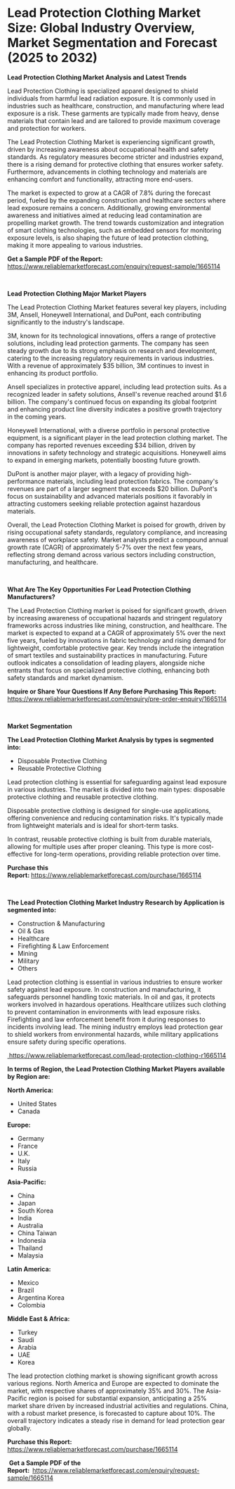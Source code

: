 <p><h1>Lead Protection Clothing Market Size: Global Industry Overview, Market Segmentation and Forecast (2025 to 2032)</h1></p><p><strong>Lead Protection Clothing Market Analysis and Latest Trends</strong></p>
<p><p>Lead Protection Clothing is specialized apparel designed to shield individuals from harmful lead radiation exposure. It is commonly used in industries such as healthcare, construction, and manufacturing where lead exposure is a risk. These garments are typically made from heavy, dense materials that contain lead and are tailored to provide maximum coverage and protection for workers.</p><p>The Lead Protection Clothing Market is experiencing significant growth, driven by increasing awareness about occupational health and safety standards. As regulatory measures become stricter and industries expand, there is a rising demand for protective clothing that ensures worker safety. Furthermore, advancements in clothing technology and materials are enhancing comfort and functionality, attracting more end-users.</p><p>The market is expected to grow at a CAGR of 7.8% during the forecast period, fueled by the expanding construction and healthcare sectors where lead exposure remains a concern. Additionally, growing environmental awareness and initiatives aimed at reducing lead contamination are propelling market growth. The trend towards customization and integration of smart clothing technologies, such as embedded sensors for monitoring exposure levels, is also shaping the future of lead protection clothing, making it more appealing to various industries.</p></p>
<p><strong>Get a Sample PDF of the Report:&nbsp;</strong> <a href="https://www.reliablemarketforecast.com/enquiry/request-sample/1665114?utm_campaign=3534&utm_medium=2&utm_source=Github&utm_content=ia&utm_term=17042025&utm_id=lead-protection-clothing">https://www.reliablemarketforecast.com/enquiry/request-sample/1665114</a></p>
<p>&nbsp;</p>
<p><strong>Lead Protection Clothing Major Market Players</strong></p>
<p><p>The Lead Protection Clothing Market features several key players, including 3M, Ansell, Honeywell International, and DuPont, each contributing significantly to the industry's landscape. </p><p>3M, known for its technological innovations, offers a range of protective solutions, including lead protection garments. The company has seen steady growth due to its strong emphasis on research and development, catering to the increasing regulatory requirements in various industries. With a revenue of approximately $35 billion, 3M continues to invest in enhancing its product portfolio.</p><p>Ansell specializes in protective apparel, including lead protection suits. As a recognized leader in safety solutions, Ansell's revenue reached around $1.6 billion. The company's continued focus on expanding its global footprint and enhancing product line diversity indicates a positive growth trajectory in the coming years.</p><p>Honeywell International, with a diverse portfolio in personal protective equipment, is a significant player in the lead protection clothing market. The company has reported revenues exceeding $34 billion, driven by innovations in safety technology and strategic acquisitions. Honeywell aims to expand in emerging markets, potentially boosting future growth.</p><p>DuPont is another major player, with a legacy of providing high-performance materials, including lead protection fabrics. The company's revenues are part of a larger segment that exceeds $20 billion. DuPont's focus on sustainability and advanced materials positions it favorably in attracting customers seeking reliable protection against hazardous materials.</p><p>Overall, the Lead Protection Clothing Market is poised for growth, driven by rising occupational safety standards, regulatory compliance, and increasing awareness of workplace safety. Market analysts predict a compound annual growth rate (CAGR) of approximately 5-7% over the next few years, reflecting strong demand across various sectors including construction, manufacturing, and healthcare.</p></p>
<p>&nbsp;</p>
<p><strong>What Are The Key Opportunities For Lead Protection Clothing Manufacturers?</strong></p>
<p><p>The Lead Protection Clothing market is poised for significant growth, driven by increasing awareness of occupational hazards and stringent regulatory frameworks across industries like mining, construction, and healthcare. The market is expected to expand at a CAGR of approximately 5% over the next five years, fueled by innovations in fabric technology and rising demand for lightweight, comfortable protective gear. Key trends include the integration of smart textiles and sustainability practices in manufacturing. Future outlook indicates a consolidation of leading players, alongside niche entrants that focus on specialized protective clothing, enhancing both safety standards and market dynamism.</p></p>
<p><strong>Inquire or Share Your Questions If Any Before Purchasing This Report:</strong> <a href="https://www.reliablemarketforecast.com/enquiry/pre-order-enquiry/1665114?utm_campaign=3534&utm_medium=2&utm_source=Github&utm_content=ia&utm_term=17042025&utm_id=lead-protection-clothing">https://www.reliablemarketforecast.com/enquiry/pre-order-enquiry/1665114</a></p>
<p>&nbsp;</p>
<p><strong>Market Segmentation</strong></p>
<p><strong>The Lead Protection Clothing Market Analysis by types is segmented into:</strong></p>
<p><ul><li>Disposable Protective Clothing</li><li>Reusable Protective Clothing</li></ul></p>
<p><p>Lead protection clothing is essential for safeguarding against lead exposure in various industries. The market is divided into two main types: disposable protective clothing and reusable protective clothing. </p><p>Disposable protective clothing is designed for single-use applications, offering convenience and reducing contamination risks. It's typically made from lightweight materials and is ideal for short-term tasks. </p><p>In contrast, reusable protective clothing is built from durable materials, allowing for multiple uses after proper cleaning. This type is more cost-effective for long-term operations, providing reliable protection over time.</p></p>
<p><strong>Purchase this Report:&nbsp;</strong><a href="https://www.reliablemarketforecast.com/purchase/1665114?utm_campaign=3534&utm_medium=2&utm_source=Github&utm_content=ia&utm_term=17042025&utm_id=lead-protection-clothing">https://www.reliablemarketforecast.com/purchase/1665114</a></p>
<p>&nbsp;</p>
<p><strong>The Lead Protection Clothing Market Industry Research by Application is segmented into:</strong></p>
<p><ul><li>Construction & Manufacturing</li><li>Oil & Gas</li><li>Healthcare</li><li>Firefighting & Law Enforcement</li><li>Mining</li><li>Military</li><li>Others</li></ul></p>
<p><p>Lead protection clothing is essential in various industries to ensure worker safety against lead exposure. In construction and manufacturing, it safeguards personnel handling toxic materials. In oil and gas, it protects workers involved in hazardous operations. Healthcare utilizes such clothing to prevent contamination in environments with lead exposure risks. Firefighting and law enforcement benefit from it during responses to incidents involving lead. The mining industry employs lead protection gear to shield workers from environmental hazards, while military applications ensure safety during specific operations.</p></p>
<p><a href="https://www.reliablemarketforecast.com/lead-protection-clothing-r1665114?utm_campaign=3534&utm_medium=2&utm_source=Github&utm_content=ia&utm_term=17042025&utm_id=lead-protection-clothing">&nbsp;https://www.reliablemarketforecast.com/lead-protection-clothing-r1665114</a></p>
<p><strong>In terms of Region, the Lead Protection Clothing Market Players available by Region are:</strong></p>
<p>
    <p> <strong> North America: </strong>
        <ul>
            <li>United States</li>
            <li>Canada</li>
        </ul>
        </p> 
    <p> <strong> Europe: </strong>
        <ul>
            <li>Germany</li>
            <li>France</li>
            <li>U.K.</li>
            <li>Italy</li>
            <li>Russia</li>
        </ul>
        </p> 
    <p> <strong> Asia-Pacific: </strong>
        <ul>
            <li>China</li>
            <li>Japan</li>
            <li>South Korea</li>
            <li>India</li>
            <li>Australia</li>
            <li>China Taiwan</li>
            <li>Indonesia</li>
            <li>Thailand</li>
            <li>Malaysia</li>
        </ul>
        </p> 
    <p> <strong> Latin America: </strong>
        <ul>
            <li>Mexico</li>
            <li>Brazil</li>
            <li>Argentina Korea</li>
            <li>Colombia</li>
        </ul>
        </p> 
    <p> <strong> Middle East & Africa: </strong>
        <ul>
            <li>Turkey</li>
            <li>Saudi</li>
            <li>Arabia</li>
            <li>UAE</li>
            <li>Korea</li>
        </ul>
    </p>
    </p>
<p><p>The lead protection clothing market is showing significant growth across various regions. North America and Europe are expected to dominate the market, with respective shares of approximately 35% and 30%. The Asia-Pacific region is poised for substantial expansion, anticipating a 25% market share driven by increased industrial activities and regulations. China, with a robust market presence, is forecasted to capture about 10%. The overall trajectory indicates a steady rise in demand for lead protection gear globally.</p></p>
<p><strong>Purchase this Report: </strong><a href="https://www.reliablemarketforecast.com/purchase/1665114?utm_campaign=3534&utm_medium=2&utm_source=Github&utm_content=ia&utm_term=17042025&utm_id=lead-protection-clothing">https://www.reliablemarketforecast.com/purchase/1665114</a></p>
<p>&nbsp;<strong>Get a Sample PDF of the Report:&nbsp;&nbsp;</strong><a href="https://www.reliablemarketforecast.com/enquiry/request-sample/1665114?utm_campaign=3534&utm_medium=2&utm_source=Github&utm_content=ia&utm_term=17042025&utm_id=lead-protection-clothing">https://www.reliablemarketforecast.com/enquiry/request-sample/1665114</a></p>
<p><strong></strong></p>
<p><p></p><p></p><p></p></p>